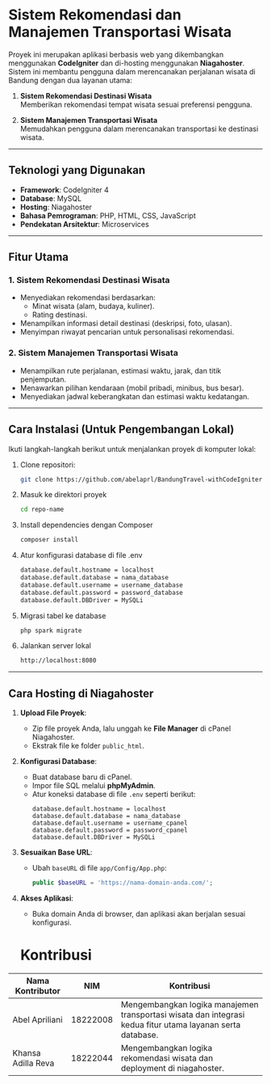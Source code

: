 # Sistem Rekomendasi dan Manajemen Transportasi Wisata

Proyek ini merupakan aplikasi berbasis web yang dikembangkan menggunakan **CodeIgniter** dan di-hosting menggunakan **Niagahoster**.  
Sistem ini membantu pengguna dalam merencanakan perjalanan wisata di Bandung dengan dua layanan utama:

1. **Sistem Rekomendasi Destinasi Wisata**  
   Memberikan rekomendasi tempat wisata sesuai preferensi pengguna.

2. **Sistem Manajemen Transportasi Wisata**  
   Memudahkan pengguna dalam merencanakan transportasi ke destinasi wisata.

---

## Teknologi yang Digunakan

- **Framework**: CodeIgniter 4
- **Database**: MySQL
- **Hosting**: Niagahoster
- **Bahasa Pemrograman**: PHP, HTML, CSS, JavaScript
- **Pendekatan Arsitektur**: Microservices

---

## Fitur Utama

### **1. Sistem Rekomendasi Destinasi Wisata**
- Menyediakan rekomendasi berdasarkan:
  - Minat wisata (alam, budaya, kuliner).
  - Rating destinasi.
- Menampilkan informasi detail destinasi (deskripsi, foto, ulasan).
- Menyimpan riwayat pencarian untuk personalisasi rekomendasi.

### **2. Sistem Manajemen Transportasi Wisata**
- Menampilkan rute perjalanan, estimasi waktu, jarak, dan titik penjemputan.
- Menawarkan pilihan kendaraan (mobil pribadi, minibus, bus besar).
- Menyediakan jadwal keberangkatan dan estimasi waktu kedatangan.

---

## Cara Instalasi (Untuk Pengembangan Lokal)

Ikuti langkah-langkah berikut untuk menjalankan proyek di komputer lokal:

1. Clone repositori:
   ```bash
   git clone https://github.com/abelaprl/BandungTravel-withCodeIgniter
2. Masuk ke direktori proyek
   ```bash
   cd repo-name
3. Install dependencies dengan Composer
   ```bash
   composer install
4. Atur konfigurasi database di file .env
   ```bash
   database.default.hostname = localhost
   database.default.database = nama_database
   database.default.username = username_database
   database.default.password = password_database
   database.default.DBDriver = MySQLi
5. Migrasi tabel ke database
   ```bash
   php spark migrate
6. Jalankan server lokal
   ```bash
   http://localhost:8080

---

## Cara Hosting di Niagahoster

1. **Upload File Proyek**:
   - Zip file proyek Anda, lalu unggah ke **File Manager** di cPanel Niagahoster.
   - Ekstrak file ke folder `public_html`.

2. **Konfigurasi Database**:
   - Buat database baru di cPanel.
   - Impor file SQL melalui **phpMyAdmin**.
   - Atur koneksi database di file `.env` seperti berikut:
     ```env
     database.default.hostname = localhost
     database.default.database = nama_database
     database.default.username = username_cpanel
     database.default.password = password_cpanel
     database.default.DBDriver = MySQLi
     ```
3. **Sesuaikan Base URL**:
   - Ubah `baseURL` di file `app/Config/App.php`:
     ```php
     public $baseURL = 'https://nama-domain-anda.com/';
     ```

4. **Akses Aplikasi**:
   - Buka domain Anda di browser, dan aplikasi akan berjalan sesuai konfigurasi.
  
   # Kontribusi

| Nama Kontributor       | NIM       | Kontribusi                                                      |
|------------------------|-----------|----------------------------------------------------------------|
| Abel Apriliani         | 18222008  | Mengembangkan logika manajemen transportasi wisata dan integrasi kedua fitur utama layanan serta database.|
| Khansa Adilla Reva     | 18222044  | Mengembangkan logika rekomendasi wisata dan deployment di niagahoster.     |



